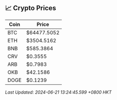 ## 📈 Crypto Prices

| Coin | Price |
| ---- | ----- |
| BTC | $64477.5052 |
| ETH | $3504.5162 |
| BNB | $585.3864 |
| CRV | $0.3555 |
| ARB | $0.7983 |
| OKB | $42.1586 |
| DOGE | $0.1239 |

_Last Updated: 2024-06-21 13:24:45.599 +0800 HKT_